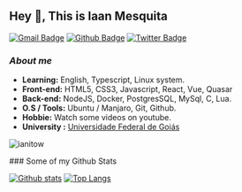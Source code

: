 ## Hey 👋, This is Iaan Mesquita
[![Gmail Badge](https://img.shields.io/badge/-iaan.developer@gmail.com-c14438?style=flat&logo=Gmail&logoColor=white&link=mailto:iaan.developer@gmail.com)](mailto:iaan.developer@gmail.com) [![Github Badge](https://img.shields.io/badge/-ianitow-grey?style=flat&logo=github&logoColor=white&link=https://github.com/ianitow/)](https://www.github.com/ianitow/) [![Twitter Badge](https://img.shields.io/badge/-_ianito-00acee?style=flat&logo=twitter&logoColor=white&link=https://twitter.com/_ianito/)](https://www.twitter.com/_ianito/)

### <i>About me</i>
-  **Learning:** English, Typescript, Linux system.	
-  **Front-end:** HTML5, CSS3, Javascript, React, Vue, Quasar
-  **Back-end:** NodeJS, Docker, PostgresSQL, MySql, C, Lua.
-  **O.S / Tools:** Ubuntu / Manjaro, Git, Github.
-  **Hobbie:** Watch some videos on youtube.
-  **University :** [Universidade Federal de Goiás](https://www.ufg.br/)
<p align=left> <img src=https://komarev.com/ghpvc/?username=ianitow alt=ianitow /> </p>
### Some of my Github Stats


[![Github stats](https://github-readme-stats.vercel.app/api?username=ianitow&show_icons=true&include_all_commits=true&theme=synthwave)](https://github.com/ianitow/github-readme-stats)
[![Top Langs](https://github-readme-stats.vercel.app/api/top-langs/?username=ianitow&layout=compact&theme=synthwave)](https://github.com/ianitow/github-readme-stats)
